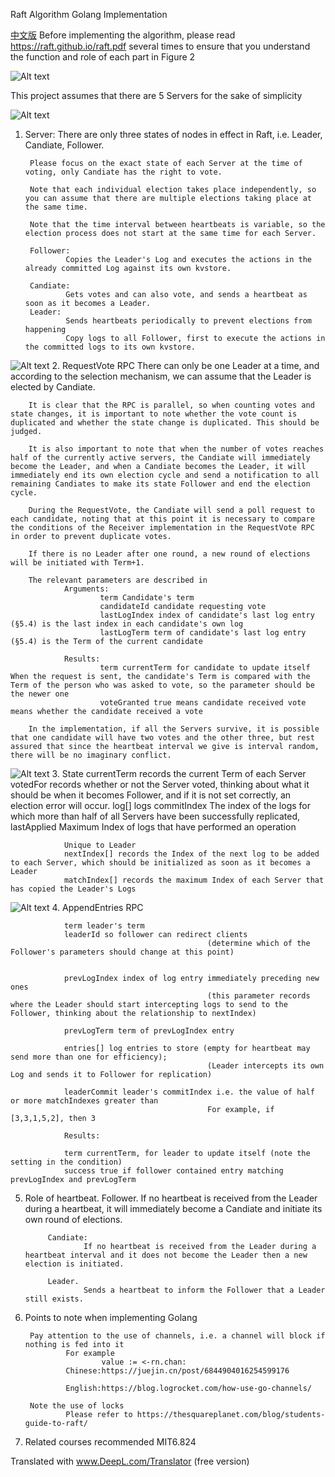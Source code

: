 Raft Algorithm Golang Implementation

[中文版](https://github.com/BOMBFUOCK/Raft/blob/main/READMEchinese.md)
Before implementing the algorithm, please read https://raft.github.io/raft.pdf several times 
to ensure that you understand the function and role of each part in Figure 2

![Alt text](https://github.com/BOMBFUOCK/Raft/blob/main/png/Figure2.png)

This project assumes that there are 5 Servers for the sake of simplicity




![Alt text](https://github.com/BOMBFUOCK/Raft/blob/main/png/server.png)
1. Server:
        There are only three states of nodes in effect in Raft, i.e. Leader, Candiate, Follower.

        Please focus on the exact state of each Server at the time of voting, only Candiate has the right to vote.

        Note that each individual election takes place independently, so you can assume that there are multiple elections taking place at the same time.

        Note that the time interval between heartbeats is variable, so the election process does not start at the same time for each Server.

        Follower:     
                Copies the Leader's Log and executes the actions in the already committed Log against its own kvstore.
        
        Candiate:
                Gets votes and can also vote, and sends a heartbeat as soon as it becomes a Leader.
        Leader:
                Sends heartbeats periodically to prevent elections from happening
                Copy logs to all Follower, first to execute the actions in the committed logs to its own kvstore.
        

        
![Alt text](https://github.com/BOMBFUOCK/Raft/blob/main/png/request.png)
2. RequestVote RPC
        There can only be one Leader at a time, and according to the selection mechanism, we can assume that the Leader is elected by Candiate.

        It is clear that the RPC is parallel, so when counting votes and state changes, it is important to note whether the vote count is duplicated and whether the state change is duplicated. This should be judged.

        It is also important to note that when the number of votes reaches half of the currently active servers, the Candiate will immediately become the Leader, and when a Candiate becomes the Leader, it will immediately end its own election cycle and send a notification to all remaining Candiates to make its state Follower and end the election cycle.

        During the RequestVote, the Candiate will send a poll request to each candidate, noting that at this point it is necessary to compare the conditions of the Receiver implementation in the RequestVote RPC in order to prevent duplicate votes.

        If there is no Leader after one round, a new round of elections will be initiated with Term+1.

        The relevant parameters are described in
                Arguments:
                        term Candidate's term
                        candidateId candidate requesting vote
                        lastLogIndex index of candidate's last log entry (§5.4) is the last index in each candidate's own log
                        lastLogTerm term of candidate's last log entry (§5.4) is the Term of the current candidate

                Results:
                        term currentTerm for candidate to update itself When the request is sent, the candidate's Term is compared with the Term of the person who was asked to vote, so the parameter should be the newer one
                        voteGranted true means candidate received vote means whether the candidate received a vote

        In the implementation, if all the Servers survive, it is possible that one candidate will have two votes and the other three, but rest assured that since the heartbeat interval we give is interval random, there will be no imaginary conflict.

![Alt text](https://github.com/BOMBFUOCK/Raft/blob/main/png/state.png)
3. State
                currentTerm records the current Term of each Server
                votedFor records whether or not the Server voted, thinking about what it should be when it becomes Follower, and if it is not set correctly, an election error will occur.
                log[] logs
                commitIndex The index of the logs for which more than half of all Servers have been successfully replicated,
                lastApplied Maximum Index of logs that have performed an operation

                Unique to Leader
                nextIndex[] records the Index of the next log to be added to each Server, which should be initialized as soon as it becomes a Leader
                matchIndex[] records the maximum Index of each Server that has copied the Leader's Logs

![Alt text](https://github.com/BOMBFUOCK/Raft/blob/main/png/append.png)
4. AppendEntries RPC

                term leader's term
                leaderId so follower can redirect clients
                                                (determine which of the Follower's parameters should change at this point)


                prevLogIndex index of log entry immediately preceding new ones
                                                (this parameter records where the Leader should start intercepting logs to send to the Follower, thinking about the relationship to nextIndex)

                prevLogTerm term of prevLogIndex entry

                entries[] log entries to store (empty for heartbeat may send more than one for efficiency);
                                                (Leader intercepts its own Log and sends it to Follower for replication)
                
                leaderCommit leader's commitIndex i.e. the value of half or more matchIndexes greater than
                                                For example, if [3,3,1,5,2], then 3

                Results:

                term currentTerm, for leader to update itself (note the setting in the condition)
                success true if follower contained entry matching prevLogIndex and prevLogTerm




5. Role of heartbeat.
            Follower.
                    If no heartbeat is received from the Leader during a heartbeat, it will immediately become a Candiate and initiate its own round of elections.

            Candiate:
                    If no heartbeat is received from the Leader during a heartbeat interval and it does not become the Leader then a new election is initiated.

            Leader.
                    Sends a heartbeat to inform the Follower that a Leader still exists.


6. Points to note when implementing Golang

        Pay attention to the use of channels, i.e. a channel will block if nothing is fed into it
                For example 
                        value := <-rn.chan:
                Chinese:https://juejin.cn/post/6844904016254599176

                English:https://blog.logrocket.com/how-use-go-channels/

        Note the use of locks
                Please refer to https://thesquareplanet.com/blog/students-guide-to-raft/



7. Related courses recommended MIT6.824


 Translated with www.DeepL.com/Translator (free version)